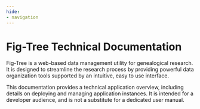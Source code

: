 ```yaml
---
hide:
- navigation
---
```


# Fig-Tree Technical Documentation

Fig-Tree is a web-based data management utility for genealogical research.
It is designed to streamline the research process by providing powerful data organization tools supported by an intuitive, easy to use interface.

This documentation provides a technical application overview, including details on deploying and managing application instances.
It is intended for a developer audience, and is not a substitute for a dedicated user manual.
